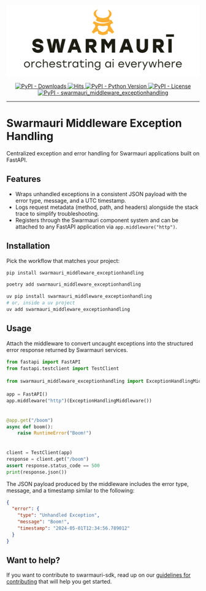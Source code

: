 ![Swarmauri Logo](https://github.com/swarmauri/swarmauri-sdk/blob/3d4d1cfa949399d7019ae9d8f296afba773dfb7f/assets/swarmauri.brand.theme.svg)

<p align="center">
    <a href="https://pypi.org/project/swarmauri_middleware_exceptionhandling/">
        <img src="https://img.shields.io/pypi/dm/swarmauri_middleware_exceptionhandling" alt="PyPI - Downloads"/>
    </a>
    <a href="https://hits.sh/github.com/swarmauri/swarmauri-sdk/tree/master/pkgs/standards/swarmauri_middleware_exceptionhandling/">
        <img alt="Hits" src="https://hits.sh/github.com/swarmauri/swarmauri-sdk/tree/master/pkgs/standards/swarmauri_middleware_exceptionhandling.svg"/>
    </a>
    <a href="https://pypi.org/project/swarmauri_middleware_exceptionhandling/">
        <img src="https://img.shields.io/pypi/pyversions/swarmauri_middleware_exceptionhandling" alt="PyPI - Python Version"/>
    </a>
    <a href="https://pypi.org/project/swarmauri_middleware_exceptionhandling/">
        <img src="https://img.shields.io/pypi/l/swarmauri_middleware_exceptionhandling" alt="PyPI - License"/>
    </a>
    <a href="https://pypi.org/project/swarmauri_middleware_exceptionhandling/">
        <img src="https://img.shields.io/pypi/v/swarmauri_middleware_exceptionhandling?label=swarmauri_middleware_exceptionhandling&color=green" alt="PyPI - swarmauri_middleware_exceptionhandling"/>
    </a>
</p>

---

# Swarmauri Middleware Exception Handling

Centralized exception and error handling for Swarmauri applications built on FastAPI.

## Features

- Wraps unhandled exceptions in a consistent JSON payload with the error type,
  message, and a UTC timestamp.
- Logs request metadata (method, path, and headers) alongside the stack trace to
  simplify troubleshooting.
- Registers through the Swarmauri component system and can be attached to any
  FastAPI application via `app.middleware("http")`.

## Installation

Pick the workflow that matches your project:

```bash
pip install swarmauri_middleware_exceptionhandling
```

```bash
poetry add swarmauri_middleware_exceptionhandling
```

```bash
uv pip install swarmauri_middleware_exceptionhandling
# or, inside a uv project
uv add swarmauri_middleware_exceptionhandling
```

## Usage

Attach the middleware to convert uncaught exceptions into the structured error
response returned by Swarmauri services.

```python
from fastapi import FastAPI
from fastapi.testclient import TestClient

from swarmauri_middleware_exceptionhandling import ExceptionHandlingMiddleware

app = FastAPI()
app.middleware("http")(ExceptionHandlingMiddleware())


@app.get("/boom")
async def boom():
    raise RuntimeError("Boom!")


client = TestClient(app)
response = client.get("/boom")
assert response.status_code == 500
print(response.json())
```

The JSON payload produced by the middleware includes the error type, message,
and a timestamp similar to the following:

```json
{
  "error": {
    "type": "Unhandled Exception",
    "message": "Boom!",
    "timestamp": "2024-05-01T12:34:56.789012"
  }
}
```

## Want to help?

If you want to contribute to swarmauri-sdk, read up on our [guidelines for contributing](https://github.com/swarmauri/swarmauri-sdk/blob/master/CONTRIBUTING.md) that will help you get started.
